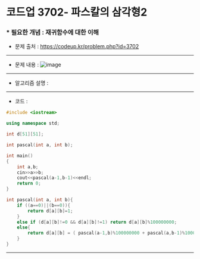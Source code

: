 # 코드업 3702- 파스칼의 삼각형2
### * 필요한 개념 : 재귀함수에 대한 이해 
- 문제 출처 : https://codeup.kr/problem.php?id=3702

---

- 문제 내용 :
![image](https://user-images.githubusercontent.com/33515577/72219558-b49a6e00-358a-11ea-92d0-daa151d86e44.png)

---

- 알고리즘 설명 :


---

- 코드 :
```c++
#include <iostream>

using namespace std;

int d[51][51];

int pascal(int a, int b);

int main()
{
    int a,b;
    cin>>a>>b;
    cout<<pascal(a-1,b-1)<<endl;
    return 0;
}

int pascal(int a, int b){
    if ((a==0)||(b==0)){
        return d[a][b]=1;
    }
    else if (d[a][b]!=0 && d[a][b]!=1) return d[a][b]%100000000;
    else{
        return d[a][b] = ( pascal(a-1,b)%100000000 + pascal(a,b-1)%100000000 )%100000000;
    }
}
```

---

